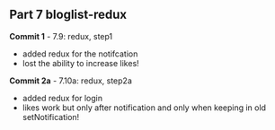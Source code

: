 ## Part 7 bloglist-redux

**Commit 1** - 7.9: redux, step1
  - added redux for the notifcation
  - lost the ability to increase likes!

  **Commit 2a** - 7.10a: redux, step2a
  - added redux for login
  - likes work but only after notification and only when keeping in old setNotification!